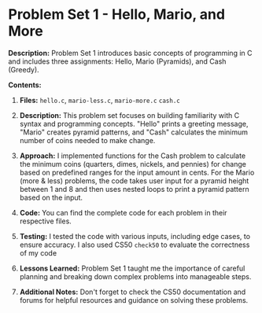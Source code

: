 # Problem Set 1 - Hello, Mario, and More

**Description:** Problem Set 1 introduces basic concepts of programming in C and includes three assignments: Hello, Mario (Pyramids), and Cash (Greedy).

**Contents:**

1. **Files:** `hello.c`, `mario-less.c`, `mario-more.c` `cash.c`

2. **Description:** This problem set focuses on building familiarity with C syntax and programming concepts. "Hello" prints a greeting message, "Mario" creates pyramid patterns, and "Cash" calculates the minimum number of coins needed to make change.

3. **Approach:** I implemented functions for the Cash problem to calculate the minimum coins (quarters, dimes, nickels, and pennies) for change based on predefined ranges for the input amount in cents. For the Mario (more & less) problems, the code takes user input for a pyramid height between 1 and 8 and then uses nested loops to print a pyramid pattern based on the input.

4. **Code:** You can find the complete code for each problem in their respective files.

5. **Testing:** I tested the code with various inputs, including edge cases, to ensure accuracy. I also used CS50 `check50` to evaluate the correctness of my code

6. **Lessons Learned:** Problem Set 1 taught me the importance of careful planning and breaking down complex problems into manageable steps.

7. **Additional Notes:** Don't forget to check the CS50 documentation and forums for helpful resources and guidance on solving these problems.
